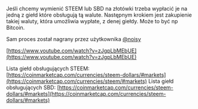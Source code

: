 Jeśli chcemy wymienić STEEM lub SBD na złotówki trzeba wypłacić je na jedną z giełd które obsługują tą walute.
Następnym krokiem jest zakupienie takiej waluty, która umożliwia wypłate, z denej giełdy.
Może to być np Bitcoin.

Sam proces został nagrany przez użytkownika [@noisy](https://steemit.com/@noisy)   

[https://www.youtube.com/watch?v=zJgpLbMEbUE](https://www.youtube.com/watch?v=zJgpLbMEbUE)


Lista giełd obsługujących STEEM: [https://coinmarketcap.com/currencies/steem-dollars/#markets](https://coinmarketcap.com/currencies/steem/#markets)
Lista giełd obsługujących SBD: [https://coinmarketcap.com/currencies/steem-dollars/#markets](https://coinmarketcap.com/currencies/steem-dollars/#markets)